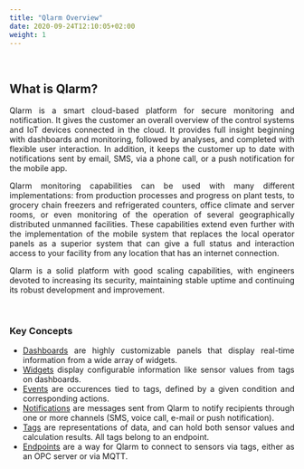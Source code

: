 ```yaml
---
title: "Qlarm Overview"
date: 2020-09-24T12:10:05+02:00
weight: 1
---
```


<div class = "lead" align="justify">
<br>

## What is Qlarm?
<p>Qlarm is a smart cloud-based platform for secure monitoring and notification. It gives the customer an overall overview of the control systems and IoT devices connected in the cloud. It provides full insight beginning with dashboards and monitoring, followed by analyses, and completed with flexible user interaction. In addition, it keeps the customer up to date with notifications sent by email, SMS, via a phone call, or a push notification for the mobile app.
</p>
<p>Qlarm monitoring capabilities can be used with many different implementations: from production processes and progress on plant tests, to grocery chain freezers and refrigerated counters, office climate and server rooms, or even monitoring of the operation of several geographically distributed unmanned facilities. These capabilities extend even further with the implementation of the mobile system that replaces the local operator panels as a superior system that can give a full status and interaction access to your facility from any location that has an internet connection.
</p>
<p>Qlarm is a solid platform with good scaling capabilities, with engineers devoted to increasing its security, maintaining stable uptime and continuing its robust development and improvement.
</p>
<br>

### Key Concepts

- [Dashboards](/dashboards-and-widgets) are highly customizable panels that display real-time information from a wide array of widgets. 
- [Widgets](/dashboards-and-widgets/widget-types) display configurable information like sensor values from tags on dashboards. 
- [Events](/events-and-notifications) are occurences tied to tags, defined by a given condition and corresponding actions.
- [Notifications](/events-and-notifications) are messages sent from Qlarm to notify recipients through one or more channels (SMS, voice call, e-mail or push notification).
- [Tags](/endpoints-and-tags) are representations of data, and can hold both sensor values and calculation results. All tags belong to an endpoint.
- [Endpoints](/endpoints-and-tags) are a way for Qlarm to connect to sensors via tags, either as an OPC server or via MQTT.

</div>
